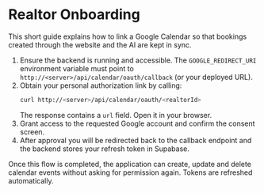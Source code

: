 # Realtor Onboarding

This short guide explains how to link a Google Calendar so that bookings created through the website and the AI are kept in sync.

1. Ensure the backend is running and accessible. The `GOOGLE_REDIRECT_URI` environment variable must point to
   `http://<server>/api/calendar/oauth/callback` (or your deployed URL).
2. Obtain your personal authorization link by calling:
   ```bash
   curl http://<server>/api/calendar/oauth/<realtorId>
   ```
   The response contains a `url` field. Open it in your browser.
3. Grant access to the requested Google account and confirm the consent screen.
4. After approval you will be redirected back to the callback endpoint and the
   backend stores your refresh token in Supabase.

Once this flow is completed, the application can create, update and delete
calendar events without asking for permission again. Tokens are refreshed
automatically.
